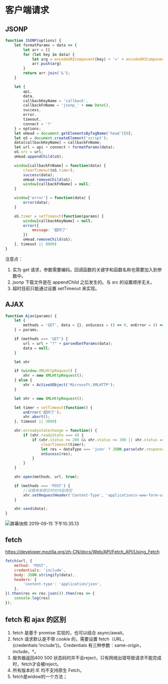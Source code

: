 # 客户端请求

## JSONP

```js
function JSONP(options) {
    let formatParams = data => {
        let arr = []
        for (let key in data) {
            let arg = encodeURIComponent(key) + '=' + encodeURIComponent(data[key]);
            arr.push(arg)
        }
        return arr.join('&');
    }

    let {
        api,
        data,
        callbackKeyName = 'callback',
        callbackFnName = 'jsonp_' + new Date(),
        success,
        error,
        timeout,
        connect = '?'
    } = options;
    let oHead = document.getElementsByTagName('head')[0];
    let oS = document.createElement('script');
    data[callbackKeyName] = callbackFnName;
    let url = api + connect + formatParams(data);
    oS.src = url;
    oHead.appendChild(oS);

    window[callbackFnName] = function(data) {
        clearTimeout(oS.timer);
        success(data);
        oHead.removeChild(oS);
        window[callbackFnName] = null;
    }

    window['error'] = function(data) {
        error(data);
    }

    oS.timer = setTimeout(function(params) {
        window[callbackKeyName] = null;
        error({
            message: '超时了'
        })
        oHead.removeChild(oS);
    }, timeout || 8000)
}
```

注意点：

1. 实为 get 请求，参数需要编码。回调函数的关键字和函数名称也需要加入到参数中。
2. jsonp 下载文件是在 appendChild 之后发生的。与 src 的设置顺序无关。
3. 超时目前只能通过设置 setTimeout 来实现。

## AJAX

```js
function Ajax(params) {
    let {
        methods = 'GET', data = {}, onSucess = () => 0, onError = () => 0, url = '', timeout, dataType
    } = params;

    if (methods === 'GET') {
        url = url + "?" + parsedGetParams(data);
        data = null;
    }

    let xhr

    if (window.XMLHttpRequest) {
        xhr = new XMLHttpRequest();
    } else {
        xhr = ActiveXObject('Microsoft.XMLHTTP');
    }

    let xhr = new XMLHttpRequest();

    let timer = setTimeout(function() {
        onError('超时了');
        xhr.abort();
    }, timeout || 3000)

    xhr.onreadystatechange = function() {
        if (xhr.readyState === 4) {
            if (xhr.status >= 200 && xhr.status <= 300 || xhr.status === 304) {
                clearTimeout(timer);
                let res = dataType === 'json' ? JSON.parse(xhr.responseText) : xhr.responseText
                onSucess(res);
            }
        }
    }

    xhr.open(methods, url, true);

    if (methods === 'POST') {
        //设置表单提交时的内容类型
        xhr.setRequestHeader('Content-Type', 'application/x-www-form-urlencoded');
    }

    xhr.send(data);
}
```

![屏幕快照 2019-09-15 下午10.35.13](https://shenggao.oss-cn-beijing.aliyuncs.com/blog/2020/07/16/ping-mu-kuai-zhao-20190915-xia-wu103513.png)

## fetch

https://developer.mozilla.org/zh-CN/docs/Web/API/Fetch_API/Using_Fetch

```js
fetch(url, {
    method: 'POST',
    credentials: 'include',
    body: JSON.stringify(data),
    headers: {
        'content-type': 'application/json',
    },
}).then(res => res.json()).then(res => {
    console.log(res)
});
```

## fetch 和 ajax 的区别

1. fetch 是基于 promise 实现的，也可以结合 async/await。
2. fetch 请求默认是不带 cookie 的，需要设置 fetch（URL，{credentials:’include’})。Credentials 有三种参数：same-origin，include，*。
3. 服务器返回400 500 状态码时并不会reject，只有网络出错导致请求不能完成时，fetch才会被reject。
4. 所有版本的 IE 均不支持原生 Fetch。
5. fetch是widow的一个方法；
